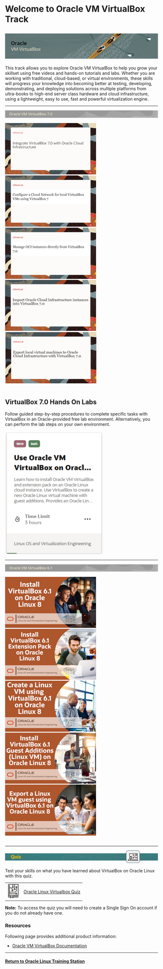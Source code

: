 # Welcome to Oracle VM VirtualBox Track

![](../common/images/vbox-1200x200-banner.png)
---
This track allows you to explore Oracle VM VirtualBox to help you grow your skillset using free videos and hands-on tutorials and labs. Whether you are working with traditional, cloud-based, or virtual environments, these skills will progress your knowledge into becoming better at testing, developing, demonstrating, and deploying solutions across multiple platforms from ultra-books to high-end server class hardware and cloud infrastructure, using a lightweight, easy to use, fast and powerful virtualization engine.

---

![](../common/images/vbox-70-sect1.png)

[![](../common/images/integrate-vbox7-oci.png)](https://youtu.be/3roYMw-D2ks)
[![](../common/images/vbx7-config-cloud-network.png)](https://youtu.be/wi853qbgXh4)
[![](../common/images/vbx7-manage-oci-intances.png)](https://youtu.be/uFEN4Di-WDE)
[![](../common/images/import-oci-to-vbox7.png)](https://youtu.be/xGoE8X5NqkM)
[![](../common/images/export-vms-to-oci-vbx7.png)](https://youtu.be/KZAw45DeIMw)
<br>
<br>

## VirtualBox 7.0 Hands On Labs
Follow guided step-by-step procedures to complete specific tasks with VirtualBox in an Oracle-provided free lab environment. Alternatively, you can perform the lab steps on your own environment.

[![](../common/images/vbox-oci-lab.png)](https://luna.oracle.com/lab/922eabed-e47c-4934-a4a5-dbacc02f4f3b)

---

![](../common/images/vbox-61-sect1.png)

[![](../common/images/vboxinstall_300.png)](https://youtu.be/Dl2CxAoSC5o)   
[![](../common/images/vboxextpack_300.png)](https://youtu.be/wHOYAGQtOcM)   
[![](../common/images/vboxcreate_300.png)](https://youtu.be/E5fGTh2XT10)
[![](../common/images/vboxga_300.png)](https://youtu.be/NmFN7azdZzY)
[![](../common/images/vboxexport_300.png)](https://youtu.be/jEDfsovNNyg)
<br>
<br>

---

![](../common/images/quiz1.png)
   
   
Test your skills on what you have learned about VirtualBox on Oracle Linux with this quiz.   
 
<table>
    <tr>
    <td><img src="../common/images/quiz_v2.png" width="40" height="50"></td>
    <td><a href="https://apexapps.oracle.com/pls/apex/f?p=ST_QUIZ:200:0::::P200_QUIZ_KEY:31YKIU">Oracle Linux Virtualbox Quiz</a></td>
  </tr>
</table>    
<b>Note:</b> To access the quiz you will need to create a Single Sign On account if you do not already have one.

### Resources

Following page provides additional product information:

- [Oracle VM VirtualBox Documentation](https://docs.oracle.com/en/virtualization/virtualbox/index.html)

---

#### [Return to Oracle Linux Training Station](../README.md)
